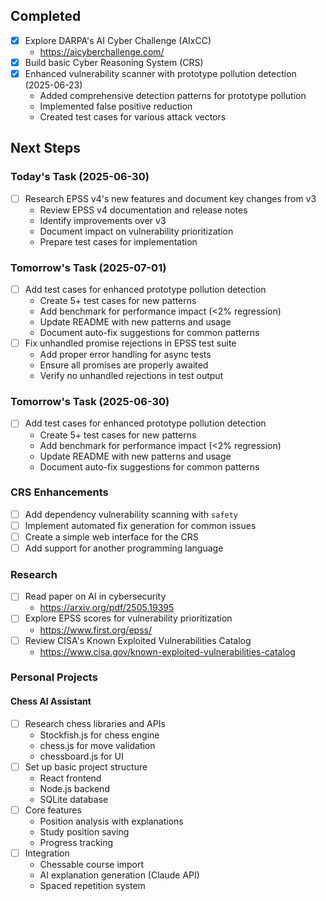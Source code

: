 ## Completed
- [x] Explore DARPA's AI Cyber Challenge (AIxCC)
  - https://aicyberchallenge.com/
- [x] Build basic Cyber Reasoning System (CRS)
- [x] Enhanced vulnerability scanner with prototype pollution detection (2025-06-23)
  - Added comprehensive detection patterns for prototype pollution
  - Implemented false positive reduction
  - Created test cases for various attack vectors

## Next Steps
### Today's Task (2025-06-30)
- [ ] Research EPSS v4's new features and document key changes from v3
  - Review EPSS v4 documentation and release notes
  - Identify improvements over v3
  - Document impact on vulnerability prioritization
  - Prepare test cases for implementation

### Tomorrow's Task (2025-07-01)
- [ ] Add test cases for enhanced prototype pollution detection
  - Create 5+ test cases for new patterns
  - Add benchmark for performance impact (<2% regression)
  - Update README with new patterns and usage
  - Document auto-fix suggestions for common patterns
- [ ] Fix unhandled promise rejections in EPSS test suite
  - Add proper error handling for async tests
  - Ensure all promises are properly awaited
  - Verify no unhandled rejections in test output

### Tomorrow's Task (2025-06-30)
- [ ] Add test cases for enhanced prototype pollution detection
  - Create 5+ test cases for new patterns
  - Add benchmark for performance impact (<2% regression)
  - Update README with new patterns and usage
  - Document auto-fix suggestions for common patterns

### CRS Enhancements
- [ ] Add dependency vulnerability scanning with `safety`
- [ ] Implement automated fix generation for common issues
- [ ] Create a simple web interface for the CRS
- [ ] Add support for another programming language

### Research
- [ ] Read paper on AI in cybersecurity
  - https://arxiv.org/pdf/2505.19395
- [ ] Explore EPSS scores for vulnerability prioritization
  - https://www.first.org/epss/
- [ ] Review CISA's Known Exploited Vulnerabilities Catalog
  - https://www.cisa.gov/known-exploited-vulnerabilities-catalog

### Personal Projects
#### Chess AI Assistant
- [ ] Research chess libraries and APIs
  - Stockfish.js for chess engine
  - chess.js for move validation
  - chessboard.js for UI
- [ ] Set up basic project structure
  - React frontend
  - Node.js backend
  - SQLite database
- [ ] Core features
  - Position analysis with explanations
  - Study position saving
  - Progress tracking
- [ ] Integration
  - Chessable course import
  - AI explanation generation (Claude API)
  - Spaced repetition system
